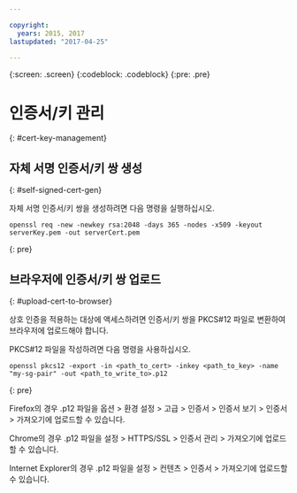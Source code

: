 ```yaml
---

copyright:
  years: 2015, 2017
lastupdated: "2017-04-25"

---
```

{:screen: .screen}
{:codeblock: .codeblock}
{:pre: .pre}

# 인증서/키 관리
{: #cert-key-management}

## 자체 서명 인증서/키 쌍 생성
{: #self-signed-cert-gen}

자체 서명 인증서/키 쌍을 생성하려면 다음 명령을 실행하십시오.

```
openssl req -new -newkey rsa:2048 -days 365 -nodes -x509 -keyout serverKey.pem -out serverCert.pem
```
{: pre}


## 브라우저에 인증서/키 쌍 업로드
{: #upload-cert-to-browser}

상호 인증을 적용하는 대상에 액세스하려면 인증서/키 쌍을 PKCS#12 파일로 변환하여 브라우저에 업로드해야 합니다.

PKCS#12 파일을 작성하려면 다음 명령을 사용하십시오.

```
openssl pkcs12 -export -in <path_to_cert> -inkey <path_to_key> -name "my-sg-pair" -out <path_to_write_to>.p12
```
{: pre}

Firefox의 경우 .p12 파일을 옵션 > 환경 설정 > 고급 > 인증서 > 인증서 보기 > 인증서 > 가져오기에 업로드할 수 있습니다.

Chrome의 경우 .p12 파일을 설정 > HTTPS/SSL > 인증서 관리 > 가져오기에 업로드할 수 있습니다.

Internet Explorer의 경우 .p12 파일을 설정 > 컨텐츠 > 인증서 > 가져오기에 업로드할 수 있습니다.
